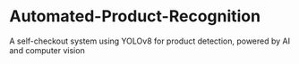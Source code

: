 # Automated-Product-Recognition
A self-checkout system using YOLOv8 for product detection, powered by AI and computer vision
